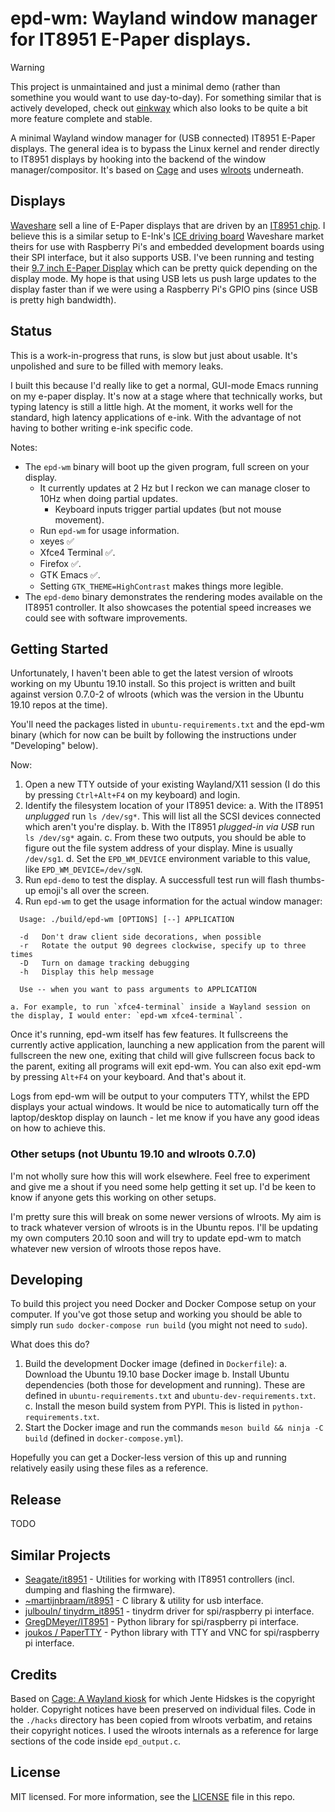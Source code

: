 
# epd-wm: Wayland window manager for IT8951 E-Paper displays.

> [!WARNING]  
> This project is unmaintained and just a minimal demo (rather than somethine you would want to use day-to-day). For something similar that is actively developed, check out [einkway]([url](https://codeberg.org/platosha/einkway)) which also looks to be quite a bit more feature complete and stable.

A minimal Wayland window manager for (USB connected) IT8951 E-Paper
displays. The general idea is to bypass the Linux kernel and render
directly to IT8951 displays by hooking into the backend of the window
manager/compositor. It's based on
[Cage](https://hjdskes.nl/projects/cage) and uses
[wlroots](https://github.com/swaywm/wlroots) underneath.

## Displays

[Waveshare](https://www.waveshare.com/) sell a line of E-Paper
displays that are driven by an [IT8951
chip](http://www.ite.com.tw/en/product/view?mid=95).  I believe this
is a similar setup to E-Ink's [ICE driving
board](https://shopkits.eink.com/product/ice-driving-board/) Waveshare
market theirs for use with Raspberry Pi's and embedded development
boards using their SPI interface, but it also supports USB.  I've been
running and testing their [9.7 inch E-Paper
Display](https://www.waveshare.com/9.7inch-e-paper-hat.htm) which can
be pretty quick depending on the display mode. My hope is that using
USB lets us push large updates to the display faster than if we were
using a Raspberry Pi's GPIO pins (since USB is pretty high bandwidth).

## Status
This is a work-in-progress that runs, is slow but just about usable. It's unpolished and sure to be filled with memory leaks.

I built this because I'd really like to get a normal, GUI-mode Emacs
running on my e-paper display. It's now at a stage where that
technically works, but typing latency is still a little high. At
the moment, it works well for the standard, high latency applications
of e-ink. With the advantage of not having to bother writing e-ink
specific code.

Notes:

  - The `epd-wm` binary will boot up the given program, full screen on
    your display.
      - It currently updates at 2 Hz but I reckon we can manage closer
        to 10Hz when doing partial updates.
        - Keyboard inputs trigger partial updates (but not mouse movement).
      - Run `epd-wm` for usage information.
      - xeyes ✅
      - Xfce4 Terminal ✅.
      - Firefox ✅.
      - GTK Emacs ✅.
      - Setting `GTK_THEME=HighContrast` makes things more legible.
  - The `epd-demo` binary demonstrates the rendering modes available on the
    IT8951 controller. It also showcases the potential speed increases
    we could see with software improvements.

## Getting Started
Unfortunately, I haven't been able to get the latest version of wlroots working on my Ubuntu 19.10 install. So this project is written and built against version 0.7.0-2 of wlroots (which was the version in the Ubuntu 19.10 repos at the time).

You'll need the packages listed in `ubuntu-requirements.txt` and the epd-wm binary (which for now can be built by following the instructions under "Developing" below).

Now:
  1. Open a new TTY outside of your existing Wayland/X11 session (I do this by pressing `Ctrl+Alt+F4` on my keyboard) and login.
  2. Identify the filesystem location of your IT8951 device:
    a. With the IT8951 *unplugged* run `ls /dev/sg*`. This will list all the SCSI devices connected which aren't you're display.
    b. With the IT8951 *plugged-in via USB* run `ls /dev/sg*` again.
    c. From these two outputs, you should be able to figure out the file system address of your display. Mine is usually `/dev/sg1`.
    d. Set the `EPD_WM_DEVICE` environment variable to this value, like `EPD_WM_DEVICE=/dev/sgN`.
  3. Run `epd-demo` to test the display. A successfull test run will flash thumbs-up emoji's all over the screen.
  4. Run `epd-wm` to get the usage information for the actual window manager:
  ```
    Usage: ./build/epd-wm [OPTIONS] [--] APPLICATION

    -d	 Don't draw client side decorations, when possible
    -r	 Rotate the output 90 degrees clockwise, specify up to three times
    -D	 Turn on damage tracking debugging
    -h	 Display this help message

    Use -- when you want to pass arguments to APPLICATION
  ```
    a. For example, to run `xfce4-terminal` inside a Wayland session on the display, I would enter: `epd-wm xfce4-terminal`.


Once it's running, epd-wm itself has few features. It fullscreens the currently active application, launching a new application from the parent will fullscreen the new one, exiting that child will give fullscreen focus back to the parent, exiting all programs will exit epd-wm. You can also exit epd-wm by pressing `Alt+F4` on your keyboard. And that's about it.

Logs from epd-wm will be output to your computers TTY, whilst the EPD displays your actual windows. It would be nice to automatically turn off the laptop/desktop display on launch - let me know if you have any good ideas on how to achieve this.

### Other setups (not Ubuntu 19.10 and wlroots 0.7.0)

I'm not wholly sure how this will work elsewhere. Feel free to experiment and give me a shout if you need some help getting it set up. I'd be keen to know if anyone gets this working on other setups.

I'm pretty sure this will break on some newer versions of wlroots. My aim is to track whatever version of wlroots is in the Ubuntu repos. I'll be updating my own computers 20.10 soon and will try to update epd-wm to match whatever new version of wlroots those repos have.


## Developing

To build this project you need Docker and Docker Compose setup on your computer. If you've got those setup and working you should be able to simply run `sudo docker-compose run build` (you might not need to `sudo`).

What does this do?
  1. Build the development Docker image (defined in `Dockerfile`):
    a. Download the Ubuntu 19.10 base Docker image
    b. Install Ubuntu dependencies (both those for development and running). These are defined in `ubuntu-requirements.txt` and `ubuntu-dev-requirements.txt`.
    c. Install the meson build system from PYPI. This is listed in `python-requirements.txt`.
  2. Start the Docker image and run the commands `meson build && ninja -C build` (defined in `docker-compose.yml`).

Hopefully you can get a Docker-less version of this up and running relatively easily using these files as a reference.


## Release
TODO

## Similar Projects
  - [Seagate/it8951](https://github.com/Seagate/it8951) - Utilities for working with IT8951 controllers (incl. dumping and flashing the firmware).
  - [~martijnbraam/it8951](https://git.sr.ht/~martijnbraam/it8951) - C library & utility for usb interface.
  - [julbouln/
tinydrm_it8951](https://github.com/julbouln/tinydrm_it8951) - tinydrm driver for spi/raspberry pi interface.
  - [GregDMeyer/IT8951](https://github.com/GregDMeyer/IT8951)  - Python library for spi/raspberry pi interface.
  - [joukos / PaperTTY](https://github.com/joukos/PaperTTY) - Python library with TTY and VNC for spi/raspberry pi interface.

## Credits
Based on [Cage: A Wayland kiosk](https://github.com/Hjdskes/cage) for
which Jente Hidskes is the copyright holder. Copyright notices have
been preserved on individual files. Code in the `./hacks` directory
has been copied from wlroots verbatim, and retains their copyright
notices. I used the wlroots internals as a reference for large
sections of the code inside `epd_output.c`.

## License
MIT licensed. For more information, see the [LICENSE](./LICENSE) file in this repo.
